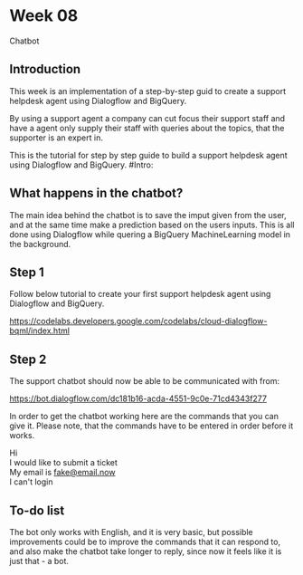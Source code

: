 # Week 08
 Chatbot

## Introduction

This week is an implementation of a step-by-step guid to create a support helpdesk agent using Dialogflow and BigQuery.

By using a support agent a company can cut focus their support staff and have a agent only supply their staff with queries about the topics, that the supporter is an expert in.

This is the tutorial for step by step guide to build a support helpdesk agent using Dialogflow and BigQuery. #Intro:

## What happens in the chatbot?

The main idea behind the chatbot is to save the imput given from the user, and at the same time make a prediction based on the users inputs. This is all done using Dialogflow while quering a BigQuery MachineLearning model in the background.

## Step 1

Follow below tutorial to create your first support helpdesk agent using Dialogflow and BigQuery.

https://codelabs.developers.google.com/codelabs/cloud-dialogflow-bqml/index.html

## Step 2

The support chatbot should now be able to be communicated with from:

https://bot.dialogflow.com/dc181b16-acda-4551-9c0e-71cd4343f277

In order to get the chatbot working here are the commands that you can give it. Please note, that the commands have to be entered in order before it works.

Hi  
I would like to submit a ticket  
My email is fake@email.now  
I can't login  

## To-do list
The bot only works with English, and it is very basic, but possible improvements could be to improve the commands that it can respond to, and also make the chatbot take longer to reply, since now it feels like it is just that - a bot.
